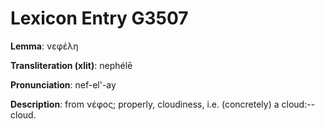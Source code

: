 # Lexicon Entry G3507

**Lemma**: νεφέλη

**Transliteration (xlit)**: nephélē

**Pronunciation**: nef-el'-ay

**Description**:
from νέφος; properly, cloudiness, i.e. (concretely) a cloud:--cloud.
